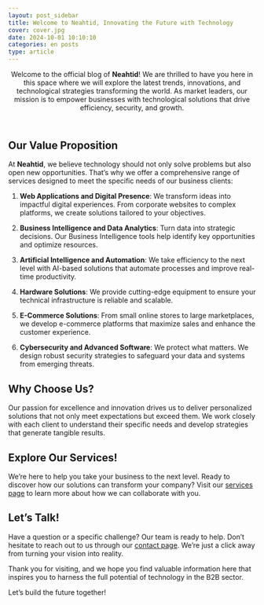 ```yaml
---
layout: post_sidebar
title: Welcome to Neahtid, Innovating the Future with Technology
cover: cover.jpg
date: 2024-10-01 10:10:10
categories: en posts
type: article
---
```

<header class="entry-header">
Welcome to the official blog of  <strong>Neahtid</strong>! We are thrilled to have you here in this space where we will explore the latest trends, innovations, and technological strategies transforming the world. As market leaders, our mission is to empower businesses with technological solutions that drive efficiency, security, and growth.
</header>

## Our Value Proposition

At **Neahtid**, we believe technology should not only solve problems but also open new opportunities. That’s why we offer a comprehensive range of services designed to meet the specific needs of our business clients:

1. **Web Applications and Digital Presence**:
We transform ideas into impactful digital experiences. From corporate websites to complex platforms, we create solutions tailored to your objectives.

1. **Business Intelligence and Data Analytics**:
Turn data into strategic decisions. Our Business Intelligence tools help identify key opportunities and optimize resources.

1. **Artificial Intelligence and Automation**:
We take efficiency to the next level with AI-based solutions that automate processes and improve real-time productivity.

1. **Hardware Solutions**:
We provide cutting-edge equipment to ensure your technical infrastructure is reliable and scalable.

1. **E-Commerce Solutions**:
From small online stores to large marketplaces, we develop e-commerce platforms that maximize sales and enhance the customer experience.

1. **Cybersecurity and Advanced Software**:
We protect what matters. We design robust security strategies to safeguard your data and systems from emerging threats.

## Why Choose Us?

Our passion for excellence and innovation drives us to deliver personalized solutions that not only meet expectations but exceed them. We work closely with each client to understand their specific needs and develop strategies that generate tangible results.

## Explore Our Services!

We’re here to help you take your business to the next level. Ready to discover how our solutions can transform your company? Visit our [services page](/services/) to learn more about how we can collaborate with you.

## Let’s Talk!

Have a question or a specific challenge? Our team is ready to help. Don’t hesitate to reach out to us through our [contact page](/contact-us/). We’re just a click away from turning your vision into reality.

Thank you for visiting, and we hope you find valuable information here that inspires you to harness the full potential of technology in the B2B sector.

Let’s build the future together!
